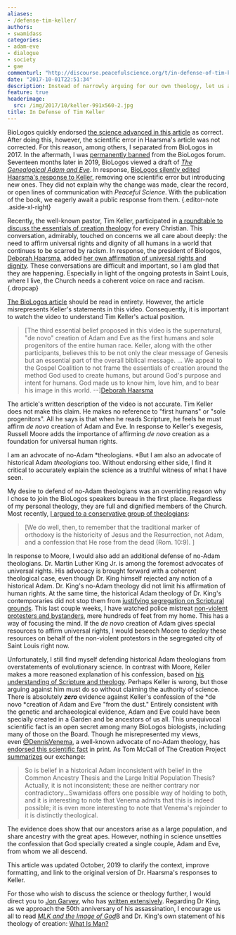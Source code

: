 ```yaml
---
aliases:
- /defense-tim-keller/
authors:
- swamidass
categories:
- adam-eve
- dialogue
- society
- gae
commenturl: "http://discourse.peacefulscience.org/t/in-defense-of-tim-keller/8403"
date: "2017-10-01T22:51:34"
description: Instead of narrowly arguing for our own theology, let us all advocate for truthful accounts of science and the full diversity of the Church. Peace.
feature: true
headerimage:
  src: /img/2017/10/keller-991x560-2.jpg
title: In Defense of Tim Keller
---
```


BioLogos quickly endorsed [the science advanced in this article](https://peacefulscience.org/genealogical-rapprochement/) as correct. After doing this, however, the scientific error in Haarsma's article was not corrected. For this reason, among others, I separated from BioLogos in 2017. In the aftermath, I was [permanently banned](https://discourse.biologos.org/t/a-flawed-mirror-a-response-to-the-book-theistic-evolution/38357/9) from the BioLogos forum. Seventeen months later in 2019, BioLogos viewed a draft of *[The Genealogical Adam and Eve](http://peacefulscience.org/genealogical-adam-eve)*. In response, [BioLogos silently edited Haarsma's response to Keller](https://discourse.peacefulscience.org/t/biologos-edits-their-response-to-keller/4798), removing one scientific error but introducing new ones. They did not explain why the change was made, clear the record, or open lines of communication with *Peaceful Science*. With the publication of the book, we eagerly await a public response from them.
{.editor-note .aside-xl-right}

Recently, the well-known pastor, Tim Keller, participated in [a roundtable to discuss the essentials of creation theology](https://www.thegospelcoalition.org/article/keller-moore-duncan-non-negotiable-beliefs-about-creation) for every Christian. This conversation, admirably, touched on concerns we all care about deeply: the need to affirm universal rights and dignity of all humans in a world that continues to be scarred by racism. In response, the president of Biologos, [Deborah Haarsma](https://discourse.biologos.org/u/deborahhaarsma), added [her own affirmation of universal rights and dignity](http://biologos.org/blogs/deborah-haarsma-the-presidents-notebook/essentials-of-creation-a-response-to-the-gospel-coalition). These conversations are difficult and important, so I am glad that they are happening. Especially in light of the ongoing protests in Saint Louis, where I live, the Church needs a coherent voice on race and racism.
{.dropcap}

[The BioLogos article](https://discourse.peacefulscience.org/t/biologos-edits-their-response-to-keller/4798) should be read in entirety. However, the article misrepresents Keller's statements in this video. Consequently, it is important to watch the video to understand Tim Keller's actual position.

> [The third essential belief proposed in this video is the supernatural, "de novo" creation of Adam and Eve as the first humans and sole progenitors of the entire human race. Keller, along with the other participants, believes this to be not only the clear message of Genesis but an essential part of the overall biblical message. ... We appeal to the Gospel Coalition to not frame the essentials of creation around the method God used to create humans, but around God's purpose and intent for humans. God made us to know him, love him, and to bear his image in this world. --][Deborah Haarsma](https://discourse.biologos.org/u/deborahhaarsma)

The article's written description of the video is not accurate. Tim Keller does not make this claim. He makes no reference to "first humans" or "sole progenitors". All he says is that when he reads Scripture, he feels he must affirm *de novo* creation of Adam and Eve. In response to Keller's exegesis, Russell Moore adds the importance of affirming *de novo* creation as a foundation for universal human rights.

I am an advocate of no-Adam *theologians. *But I am also an advocate of historical Adam *theologians* too. Without endorsing either side, I find it critical to accurately explain the science as a truthful witness of what I have seen.

My desire to defend of no-Adam theologians was an overriding reason why I chose to join the BioLogos speakers bureau in the first place. Regardless of my personal theology, they are full and dignified members of the Church. Most recently, [I argued to a conservative group of theologians](http://henrycenter.tiu.edu/2017/06/a-genealogical-adam-and-eve-in-evolution/):

> [We do well, then, to remember that the traditional marker of orthodoxy is the historicity of Jesus and the Resurrection, not Adam, and a confession that He rose from the dead (Rom. 10:9). ]

In response to Moore, I would also add an additional defense of no-Adam theologians. Dr. Martin Luther King Jr. is among the foremost advocates of universal rights. His advocacy is brought forward with a coherent theological case, even though Dr. King himself rejected any notion of a historical Adam. Dr. King's no-Adam theology did not limit his affirmation of human rights. At the same time, the historical Adam theology of Dr. King's contemporaries did not stop them from [justifying segregation on Scriptural grounds](https://blogs.thegospelcoalition.org/evangelical-history/2016/07/26/is-segregation-scriptural-a-radio-address-from-bob-jones-on-easter-of-1960/). This last couple weeks, I have watched police mistreat [non-violent protesters and bystanders](https://m.riverfronttimes.com/foodblog/2017/09/20/chris-sommer-responds-after-police-union-puts-him-and-pi-pizzeria-on-blast), mere hundreds of feet from my home. This has a way of focusing the mind. If the *de novo* creation of Adam gives special resources to affirm universal rights, I would beseech Moore to deploy these resources on behalf of the non-violent protestors in the segregated city of Saint Louis right now.

Unfortunately, I still find myself defending historical Adam theologians from overstatements of evolutionary science. In contrast with Moore, Keller makes a more reasoned explanation of his confession, based on [his understanding of Scripture and theology](https://www.thegospelcoalition.org/article/sinned-in-a-literal-adam-raised-in-a-literal-christ). Perhaps Keller is wrong, but those arguing against him must do so without claiming the authority of science. There is absolutely ***zero*** evidence against Keller's confession of the *de novo *creation of Adam and Eve "from the dust." Entirely consistent with the genetic and archaeological evidence, Adam and Eve could have been specially created in a Garden and be ancestors of us all. This unequivocal scientific fact is an open secret among many BioLogos biologists, including many of those on the Board. Though he misrepresented my views, even [\@DennisVenema](https://discourse.biologos.org/u/dennisvenema), a well-known advocate of no-Adam theology, has [endorsed this scientific fact](http://henrycenter.tiu.edu/2017/07/response-to-the-symposium-part-1/) in print. As Tom McCall of The Creation Project [summarizes](http://henrycenter.tiu.edu/2017/07/science-theology-charitable-discussion-a-symposium-recap/) our exchange:

> So is belief in a historical Adam inconsistent with belief in the Common Ancestry Thesis and the Large Initial Population Thesis? Actually, it is not inconsistent; these are neither contrary nor contradictory...Swamidass offers one possible way of holding to both, and it is interesting to note that Venema admits that this is indeed possible; it is even more interesting to note that Venema's rejoinder to it is distinctly theological.

The evidence does show that our ancestors arise as a large population, and share ancestry with the great apes. However, nothing in science unsettles the confession that God specially created a single couple, Adam and Eve, from whom we all descend.

<div class="editor-note">

This article was updated October, 2019 to clarify the context, improve formatting, and link to the original version of Dr. Haarsma's responses to Keller.

For those who wish to discuss the science or theology further, I would direct you to [Jon Garvey](https://discourse.biologos.org/u/jon_garvey), who has [written extensively](http://potiphar.jongarvey.co.uk/2017/08/25/hump-articles-on-genealogical-adam-hypothesis/). Regarding Dr King, as we approach the 50th anniversary of his assassination, I encourage us all to read [*MLK and the Image of God*](https://www.amazon.com/Martin-Luther-King-Jr-Image/dp/0199843961)B and Dr. King's own statement of his theology of creation: [What Is Man?](http://kingencyclopedia.stanford.edu/primarydocuments/Vol6/11July1954WhatIsMan.pdf)

</div>
